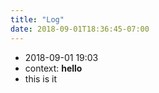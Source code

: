 ```yaml
---
title: "Log"
date: 2018-09-01T18:36:45-07:00
---
```


- 2018-09-01 19:03
 - context: **hello**
 - this is it 
